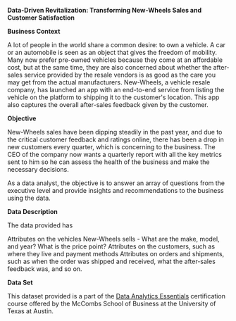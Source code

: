 **Data-Driven Revitalization: Transforming New-Wheels Sales and Customer Satisfaction**

**Business Context**

A lot of people in the world share a common desire: to own a vehicle. A car or an automobile is seen as an object that gives the freedom of mobility. Many now prefer pre-owned vehicles because they come at an affordable cost, but at the same time, they are also concerned about whether the after-sales service provided by the resale vendors is as good as the care you may get from the actual manufacturers. New-Wheels, a vehicle resale company, has launched an app with an end-to-end service from listing the vehicle on the platform to shipping it to the customer's location. This app also captures the overall after-sales feedback given by the customer.


**Objective**

New-Wheels sales have been dipping steadily in the past year, and due to the critical customer feedback and ratings online, there has been a drop in new customers every quarter, which is concerning to the business. The CEO of the company now wants a quarterly report with all the key metrics sent to him so he can assess the health of the business and make the necessary decisions.

As a data analyst, the objective is to answer an array of questions from the executive level and provide insights and recommendations to the business using the data. 

 
**Data Description**

The data provided has

Attributes on the vehicles New-Wheels sells - What are the make, model, and year? What is the price point?
Attributes on the customers, such as where they live and payment methods
Attributes on orders and shipments, such as when the order was shipped and received, what the after-sales feedback was, and so on.

**Data Set**

This dataset provided is a part of the [Data Analytics Essentials](https://www.mygreatlearning.com/data-analytics-essentials-online-course) certification course offered by the McCombs School of Business at the University of Texas at Austin.

